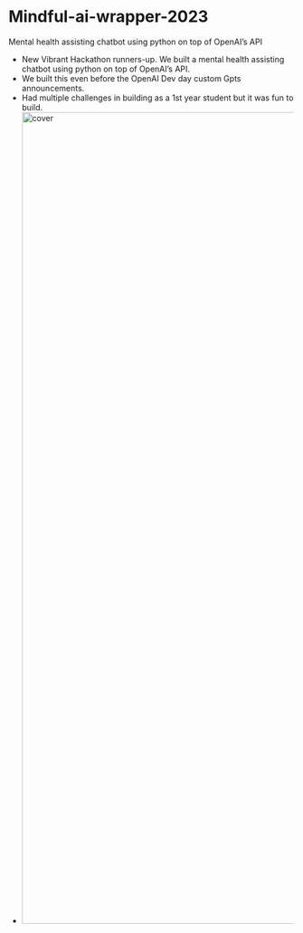 # Mindful-ai-wrapper-2023
Mental health assisting chatbot using python on top of OpenAI’s API
- New Vibrant Hackathon runners-up. We built a mental health assisting chatbot using python on top of OpenAI’s API.
- We built this even before the OpenAI Dev day custom Gpts announcements.
- Had multiple challenges in building as a 1st year student but it was fun to build.
- <img width="1435" alt="cover" src="https://github.com/user-attachments/assets/56a88575-a7e8-430b-aeff-70d23311740a">
